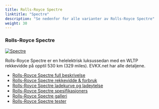 ```yaml
---
title: Rolls-Royce Spectre
linktitle: "Spectre"
description: "Se nedenfor for alle varianter av Rolls-Royce Spectre"
weight: 30
---
```

### Rolls-Royce Spectre

<a href="spectre/"><img src="https://media.evkx.net/multimedia/models/rolls-royce/spectre/spectre/main_1_st.jpg" class="img-fluid" alt="Spectre" ></a>

Rolls-Royce Spectre er en helelektrisk luksussedan med en WLTP rekkevidde på opptil 530 km (329 miles). EVKX.net har alle detaljene. 

- [Rolls-Royce Spectre full beskrivelse](spectre/)
- [Rolls-Royce Spectre rekkevidde & forbruk](spectre/rangeandconsumption/)
- [Rolls-Royce Spectre ladekurve og ladeytelse](spectre/chargingcurve/)
- [Rolls-Royce Spectre spesifikasjoners](spectre/specifications/)
- [Rolls-Royce Spectre galleri](spectre/gallery/)
- [Rolls-Royce Spectre tester](spectre/reviews/)

